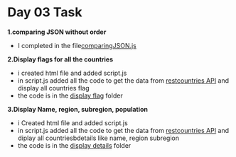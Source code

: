# Day 03 Task 

**1.comparing JSON without order**

- I completed in the file[comparingJSON.js](./comparingJSON.JS)

**2.Display flags for all the countries**

- i created html file and added script.js
- in script.js added all the code to get the data from [restcountries API](https://restcountries.com/v3.1/all) and display all countries flag
- the code is in the [display flag](./display%20flags/) folder

**3.Display Name, region, subregion, population**

- i Created html file and added script.js 
- in script.js added all the code to get the data from [restcountries API]((https://restcountries.com/v3.1/all)) and diplay all countriesbdetails like name, region subregion
- the code is in the [display details](./display%20details/) folder
